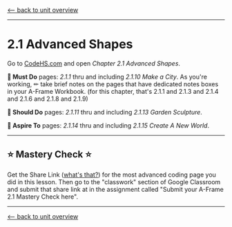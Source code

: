 
[<-- back to unit overview](README.md)

---

# 2.1 Advanced Shapes


Go to [CodeHS.com](https://www.codehs.com) and open _Chapter 2.1 Advanced Shapes_.

__🍎 Must Do__ pages: _2.1.1_ thru and including _2.1.10 Make a City_. As you're working, ✏ take brief notes on the pages that have dedicated notes boxes in your A-Frame Workbook. (for this chapter, that's 2.1.1 and 2.1.3 and 2.1.4 and 2.1.6 and 2.1.8 and 2.1.9)

__🥳 Should Do__ pages: _2.1.11_ thru and including _2.1.13 Garden Sculpture_.

__🤯 Aspire To__ pages: _2.1.14_ thru and including _2.1.15 Create A New World_.


---

## ⭐ Mastery Check ⭐
Get the Share Link ([what's that?](https://youtu.be/DMW0yL_-dug)) for the most advanced coding page you did in this lesson. Then go to the "classwork" section of Google Classroom and submit that share link at in the assignment called "Submit your A-Frame 2.1 Mastery Check here".

---
[<-- back to unit overview](README.md)
